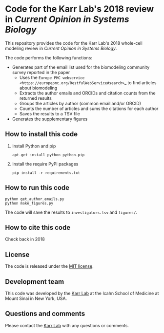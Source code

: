 # Code for the Karr Lab's 2018 review in *Current Opinion in Systems Biology*
This repository provides the code for the Karr Lab's 2018 whole-cell modeling review in *Current Opinion in Systems Biology*.

The code performs the following functions:

* Generates part of the email list used for the biomodeling community survey reported in the paper
  * Uses the `Europe PMC webservice <https://europepmc.org/RestfulWebService#search>`_ to find articles about biomodeling
  * Extracts the author emails and ORCIDs and citation counts from the returned results
  * Groups the articles by author (common email and/or ORCID)
  * Counts the number of articles and sums the citations for each author
  * Saves the results to a TSV file
* Generates the supplementary figures

## How to install this code
1. Install Python and pip
    ```
    apt-get install python python-pip
    ````
3. Install the require PyPI packages
    ```
    pip install -r requirements.txt
    ````
  
## How to run this code
```
python get_author_emails.py
python make_figures.py
```

The code will save the results to `investigators.tsv` and `figures/`.

## How to cite this code
Check back in 2018

## License
The code is released under the [MIT license](LICENSE).

## Development team
This code was developed by the [Karr Lab](http://www.karrlab.org) at the Icahn School of Medicine at Mount Sinai in New York, USA.

## Questions and comments
Please contact the [Karr Lab](http://www.karrlab.org) with any questions or comments.
